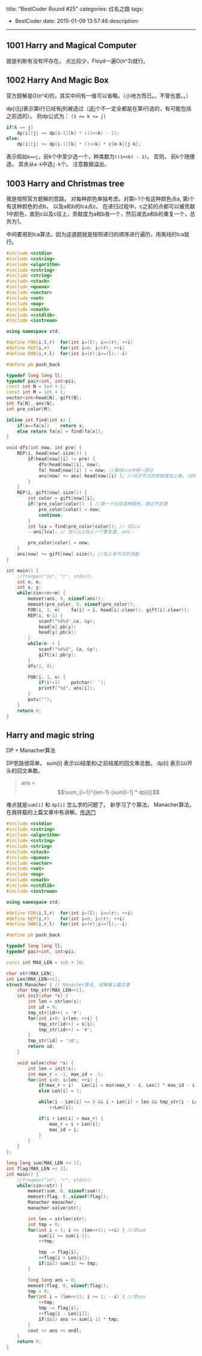 title: "BestCoder Round #25"
categories: 红名之路
tags:
  - BestCoder
date: 2015-01-09 13:57:46
description:
---
## 1001 Harry and Magical Computer

就是判断有没有环存在。
点比较少，Floyd一遍O(n^3)就行。

## 1002 Harry And Magic Box

官方题解是O(n^4)的，其实中间有一维可以省略。（小地方而已。。不管也罢。。）
<!-- more -->
dp[i][j]表示第i行已经有j列被选过（这j个不一定全都是在第i行选的，有可能包括之前选的）。
则dp公式为： `(1 <= k <= j)`

```c++
if(k == j)
    dp[i][j] += dp[i-1][k] * ((1<<k) - 1);
else:
    dp[i][j] += dp[i-1][k] * (1<<k) * c[m-k][j-k];
```
表示假如`k==j`，前k个中至少选一个，种类数为`((1<<k) - 1)`。
否则， 前k个随便选， 其余从`m-k`中选`j-k`个。
注意数据溢出。

## 1003 Harry and Christmas tree

我是按照官方题解的思路。
对每种颜色单独考虑。对第i-1个有这种颜色点a, 第i个有这种颜色的点b， 以及a和b的lca点c。 在递归过程中，c之前的点都可以被贡献1中颜色，直到c以及c往上，贡献度为a和b各一个，然后减去a和b的重复一个，总共为1。

中间要用到lca算法，因为这道题就是按照递归的顺序进行遍历，用离线的lca就行。
```c++
#include <cstdio>
#include <cstring>
#include <algorithm>
#include <cstring>
#include <string>
#include <stack>
#include <queue>
#include <vector>
#include <set>
#include <map>
#include <cmath>
#include <cstdlib>
#include <iostream>

using namespace std;

#define FOR(i,l,r)  for(int i=(l); i<=(r); ++i)
#define REP(i,r)    for(int i=0; i<(r); ++i)
#define DWN(i,r,l)  for(int i=(r);i>=(l);--i)

#define pb push_back

typedef long long ll;
typedef pair<int, int>pii;
const int N = 5e4 + 1;
const int M = 1e5 + 1;
vector<int>head[N], gift[N];
int fa[N], ans[N];
int pre_color[M];

inline int find(int x) {
    if(x==fa[x])    return x;
    else return fa[x] = find(fa[x]);
}

void dfs(int now, int pre) {
    REP(i, head[now].size()) {
        if(head[now][i] != pre) {
            dfs(head[now][i], now); 
            fa[ head[now][i] ] = now; //离线lca中得一部分
            ans[now] += ans[ head[now][i] ]; //将子节点的贡献度加上来。（这时候子节点的贡献度已经是 总贡献度 - 重复次数 了）
        }
    }
    REP(i, gift[now].size()) {
        int color = gift[now][i];
        if(!pre_color[color])  { //第一个出现这种颜色，跳过不处理
            pre_color[color] = now;
            continue;
        }
        int lca = find(pre_color[color]); // 找lca
        --ans[lca]; // 在lca上加上一个重复度, ans--

        pre_color[color] = now;
    }
    ans[now] += gift[now].size(); //加上本节点的贡献
}

int main() {
    //freopen("in", "r", stdin);
    int n, m;
    int x, y;
    while(cin>>n>>m) {
        memset(ans, 0, sizeof(ans));
        memset(pre_color, 0, sizeof(pre_color));
        FOR(i, 1, n)    fa[i] = i, head[i].clear(), gift[i].clear();
        REP(i, n-1) {
            scanf("%d%d",&x, &y);
            head[x].pb(y);
            head[y].pb(x);
        }
        while(m--) {
            scanf("%d%d", &x, &y);
            gift[x].pb(y);
        }
        dfs(1, 0);

        FOR(i, 1, n) {
            if(i!=1)    putchar(' ');
            printf("%d", ans[i]);
        }
        puts("");
    }
    return 0;
}
```

## Harry and magic string

DP + Manacher算法

DP思路很简单。
sum[i] 表示以i结尾和i之前结尾的回文串总数。
dp[i] 表示以i开头的回文串数。

> ans = $$\sum_{i=1}^{len-1} {sum[i-1] * dp[i]}$$

难点就是`sum[i]` 和 `dp[i]` 怎么求的问题了。
新学习了个算法， Manacher算法，在我转载的上篇文章中有讲解。[传送门](http://teveillan.com/2015/01/09/-%E8%BD%AC-Manacher%E7%AE%97%E6%B3%95-%E5%9B%9E%E6%96%87%E4%B8%B2%E5%A4%84%E7%90%86/)

```c++
#include <cstdio>
#include <cstring>
#include <algorithm>
#include <cstring>
#include <string>
#include <stack>
#include <queue>
#include <vector>
#include <set>
#include <map>
#include <cmath>
#include <cstdlib>
#include <iostream>

using namespace std;

#define FOR(i,l,r)  for(int i=(l); i<=(r); ++i)
#define REP(i,r)    for(int i=0; i<(r); ++i)
#define DWN(i,r,l)  for(int i=(r);i>=(l);--i)

#define pb push_back

typedef long long ll;
typedef pair<int, int>pii;

const int MAX_LEN = 1e5 + 10;

char str[MAX_LEN];
int Len[MAX_LEN<<1];
struct Manacher { // Manacher算法, 讲解看上篇文章
    char tmp_str[MAX_LEN<<1];
    int init(char *s) {
        int len = strlen(s);
        int id = 0;
        tmp_str[id++] = '#';
        for(int i=0; i<len; ++i) {
            tmp_str[id++] = s[i];
            tmp_str[id++] = '#';
        }
        tmp_str[id] = '\0';
        return id;
    }

    void solve(char *s) {
        int len = init(s);
        int max_r = -1, max_id = -1;
        for(int i=0; i<len; ++i) {
            if(max_r > i)   Len[i] = min(max_r - i, Len[2 * max_id - i]);
            else Len[i] = 1;

            while(i - Len[i] >= 0 && i + Len[i] < len && tmp_str[i - Len[i]] == tmp_str[i + Len[i]])
                ++Len[i];

            if(i + Len[i] > max_r) {
                max_r = i + Len[i];
                max_id = i;
            }
        }
    }
};

long long sum[MAX_LEN << 1];
int flag[MAX_LEN << 1];
int main() {
    //freopen("in", "r", stdin);
    while(cin>>str) {
        memset(sum, 0, sizeof(sum));
        memset(flag, 0 ,sizeof(flag));
        Manacher manacher;
        manacher.solve(str);

        int len = strlen(str);
        int tmp = 0;
        for(int i = 1; i <= (len<<1); ++i) { //求sum
            sum[i] += sum[i-1];
            ++tmp;

            tmp -= flag[i];
            ++flag[i + Len[i]];
            if(i&1) sum[i] += tmp;
        }

        long long ans = 0;
        memset(flag, 0, sizeof(flag));
        tmp = 0;
        for(int i = (len<<1); i >= 1; --i) { //求ans
            ++tmp;
            tmp -= flag[i];
            ++flag[i - Len[i]];
            if(i&1) ans += sum[i-1] * tmp;
        }
        cout << ans << endl;
    }
    return 0;
}

```



